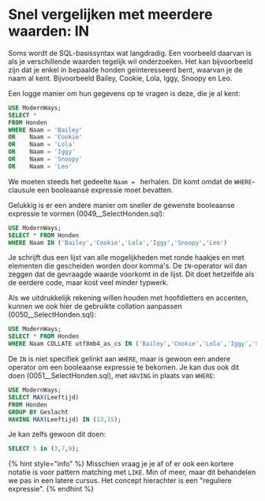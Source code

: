 # Snel vergelijken met meerdere waarden: IN
Soms wordt de SQL-basissyntax wat langdradig. Een voorbeeld daarvan is als je verschillende waarden tegelijk wil onderzoeken. Het kan bijvoorbeeld zijn dat je enkel in bepaalde honden geïnteresseerd bent, waarvan je de naam al kent. Bijvoorbeeld Bailey, Cookie, Lola, Iggy, Snoopy en Leo.

Een logge manier om hun gegevens op te vragen is deze, die je al kent:

```sql
USE ModernWays;
SELECT *
FROM Honden
WHERE Naam = 'Bailey'
OR    Naam = 'Cookie'
OR    Naam = 'Lola'
OR    Naam = 'Iggy'
OR    Naam = 'Snoopy'
OR    Naam = 'Leo'
```

We moeten steeds het gedeelte `Naam = ` herhalen. Dit komt omdat de `WHERE`-clausule een booleaanse expressie moet bevatten.

Gelukkig is er een andere manier om sneller de gewenste booleaanse expressie te vormen (0049\_\_SelectHonden.sql):

```sql
USE ModernWays;
SELECT * FROM Honden
WHERE Naam IN ('Bailey','Cookie','Lola','Iggy','Snoopy','Leo')
```

Je schrijft dus een lijst van alle mogelijkheden met ronde haakjes en met elementen die gescheiden worden door komma's. De `IN`-operator wil dan zeggen dat de gevraagde waarde voorkomt in de lijst. Dit doet hetzelfde als de eerdere code, maar kost veel minder typwerk.

Als we uitdrukkelijk rekening willen houden met hoofdletters en accenten, kunnen we ook hier de gebruikte collation aanpassen (0050\_\_SelectHonden.sql):

```sql
USE ModernWays;
SELECT * FROM Honden
WHERE Naam COLLATE utf8mb4_as_cs IN ('Bailey','Cookie','Lola','Iggy','Snoopy','Leo')
```

De `IN` is niet specifiek gelinkt aan `WHERE`, maar is gewoon een andere operator om een booleaanse expressie te bekomen. Je kan dus ook dit doen (0051\_\_SelectHonden.sql), met `HAVING` in plaats van `WHERE`:

```sql
USE ModernWays;
SELECT MAX(Leeftijd)
FROM Honden
GROUP BY Geslacht
HAVING MAX(Leeftijd) IN (13,15);
```

Je kan zelfs gewoon dit doen:

```sql
SELECT 5 in (3,7,9);
```

{% hint style="info" %}
Misschien vraag je je af of er ook een kortere notatie is voor pattern matching met `LIKE`. Min of meer, maar dit behandelen we pas in een latere cursus. Het concept hierachter is een "reguliere expressie".
{% endhint %}

